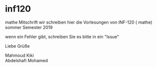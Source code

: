 # inf120
mathe Mitschrift
wir schreiben hier die Vorlesungen von INF-120 ( mathe) sommer Semester 2019

wenn ein Fehler gibt, schreiben Sie es bitte in ein "Issue"

Liebe Grüße

Mahmoud Kiki  
Abdelshafi Mohamed

